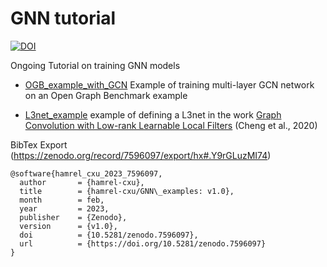 # GNN tutorial
 
 [![DOI](https://zenodo.org/badge/596249201.svg)](https://zenodo.org/badge/latestdoi/596249201)

 Ongoing Tutorial on training GNN models
 
 - [OGB_example_with_GCN](https://github.com/hamrel-cxu/GNN_tutorial/blob/main/OGB_example_with_GCN.ipynb) Example of training multi-layer GCN network on an Open Graph Benchmark example
 
 - [L3net_example](https://github.com/hamrel-cxu/GNN_tutorial/blob/main/L3net_example.ipynb) example of defining a L3net  in the work [Graph Convolution with Low-rank Learnable Local Filters](https://arxiv.org/abs/2008.01818) (Cheng et al., 2020)


BibTex Export (https://zenodo.org/record/7596097/export/hx#.Y9rGLuzMI74)
```
@software{hamrel_cxu_2023_7596097,
  author       = {hamrel-cxu},
  title        = {hamrel-cxu/GNN\_examples: v1.0},
  month        = feb,
  year         = 2023,
  publisher    = {Zenodo},
  version      = {v1.0},
  doi          = {10.5281/zenodo.7596097},
  url          = {https://doi.org/10.5281/zenodo.7596097}
}
```
